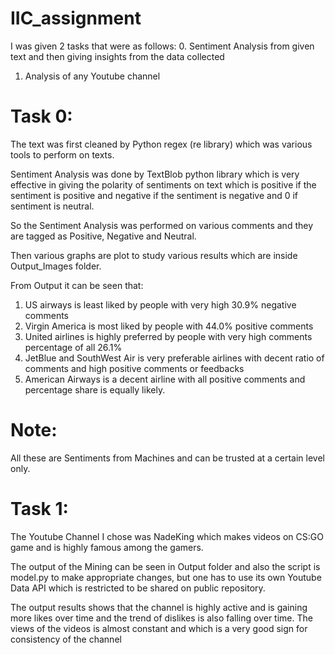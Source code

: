 # IIC_assignment

I was given 2 tasks that were as follows:
0. Sentiment Analysis from given text and then giving insights from the data collected
1. Analysis of any Youtube channel

# Task 0:
 
 The text was first cleaned by Python regex (re library) which was various tools to perform on texts.
 
 Sentiment Analysis was done by TextBlob python library which is very effective in giving the polarity of sentiments on text which is positive if the sentiment is positive and negative if the sentiment is negative and 0 if sentiment is neutral.
 
 So the Sentiment Analysis was performed on various comments and they are tagged as Positive, Negative and Neutral.
 
 Then various graphs are plot to study various results which are inside Output_Images folder.
 
 From Output it can be seen that:
 1. US airways is least liked by people with very high 30.9% negative comments
 2. Virgin America is most liked by people with 44.0% positive comments
 3. United airlines is highly preferred by people with very high comments percentage of all 26.1%
 4. JetBlue and SouthWest Air is very preferable airlines with decent ratio of comments and high positive comments or feedbacks
 5. American Airways is a decent airline with all positive comments and percentage share is equally likely.
 
# Note: 

All these are Sentiments from Machines and can be trusted at a certain level only.

# Task 1:

The Youtube Channel I chose was NadeKing which makes videos on CS:GO game and is highly famous among the gamers.

The output of the Mining can be seen in Output folder and also the script is model.py to make appropriate changes, but one has to use its own Youtube Data API which is restricted to be shared on public repository.

The output results shows that the channel is highly active and is gaining more likes over time and the trend of dislikes is also falling over time. The views of the videos is almost constant and which is a very good sign for consistency of the channel
